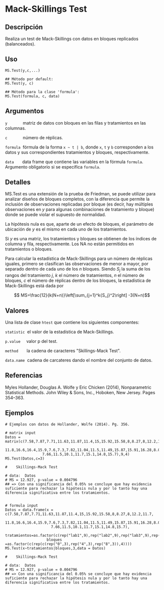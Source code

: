 # Mack-Skillings Test

## Descripción
Realiza un test de Mack-Skillings con datos en bloques replicados (balanceados).

## Uso

```
MS.Test(y,c,...)

## Método por default:
MS.Test(y, c)

## Método para la clase 'formula':
MS.Test(formula, c, data)
```

## Argumentos

```y``` &nbsp; &nbsp;&nbsp;&nbsp;&nbsp;&nbsp;&nbsp;&nbsp;&nbsp;&nbsp;  matriz de datos con bloques en las filas y tratamientos en las columnas.


```c``` &nbsp; &nbsp;&nbsp;&nbsp;&nbsp;&nbsp;&nbsp;&nbsp;&nbsp;&nbsp; número de réplicas.


```formula```&nbsp; fórmula de la forma ```x ~ t | b```, donde ```x```, ```t``` y ```b``` corresponden a los datos y sus correspondientes tratamientos y bloques, respectivamente.


```data```&nbsp;&nbsp;&nbsp;&nbsp;&nbsp;&nbsp; data frame que contiene las variables en la fórmula ```formula```. Argumento obligatorio si se especifica ```formula```.

## Detalles

MS.Test es una extensión de la prueba de Friedman, se puede utilizar para analizar diseños de bloques completos, con la diferencia que permite la inclusión de observaciones replicadas por bloque (es decir, hay múltiples observaciones en $y$ para algunas combinaciones de tratamiento y bloque) donde se puede violar el supuesto de normalidad.

La hipótesis nula es que, aparte de un efecto de bloques, el parámetro de ubicación de $y$ es el mismo en cada uno de los tratamientos.

Si $y$ es una matriz, los tratamientos y bloques se obtienen de los índices de columna y fila, respectivamente. Los NA no están permitidos en tratamientos o bloques.

Para calcular la estadística de Mack-Skillings para un número de réplicas iguales, primero se clasifican las observaciones de menor a mayor, por separado dentro de cada uno de los $n$ bloques. Siendo $S_j$ la suma de los rangos del tratamiento $j$, $k$ el número de tratamientos, $n$ el número de bloques, $c$ el número de réplicas dentro de los bloques, la estadística de Mack-Skillings está dada por          

$$ MS=\frac{12}{k(N+n)}\left[\sum_{j=1}^k{S_j}^2\right]  -3(N+n)$$

## Valores

Una lista de clase ```htest``` que contiene los siguientes componentes:

```statistic```&nbsp; el valor de la estadística de Mack-Skillings.
 
 
```p.value```&nbsp;&nbsp;&nbsp;&nbsp; valor p del test.


```method```&nbsp;&nbsp;&nbsp;&nbsp;&nbsp;&nbsp; la cadena de caracteres "Skillings-Mack Test".


```data.name```&nbsp; cadena de carcateres dando el nombre del conjunto de datos.

## Referencias

Myles Hollander, Douglas A. Wolfe y Eric Chicken (2014), Nonparametric Statistical Methods. John Wiley & Sons, Inc., Hoboken, New Jersey. Pages 354–363.

## Ejemplos

```
# Ejemplos con datos de Hollander, Wolfe (2014). Pg. 356.

# matrix input
Datos = matrix(c(7.58,7.87,7.71,11.63,11.87,11.4,15,15.92,15.58,8,8.27,8,12.2,11.7,
                 11.8,16.6,16.4,15.9,7.6,7.3,7.82,11.04,11.5,11.49,15.87,15.91,16.28,8.03,7.35,
                 7.66,11.5,10.1,11.7,15.1,14.8,15.7),9,4)
MS.Test(Datos,c=3)

#	 Skillings-Mack Test

# data:  Datos
# MS = 12.927, p-value = 0.004796
## => Con una significancia del 0.05% se concluye que hay evidencia suficiente para rechazar la hipótesis nula y por lo tanto hay una diferencia significativa entre los tratamientos.
 
 
# formula input
Datos = data.frame(x = c(7.58,7.87,7.71,11.63,11.87,11.4,15,15.92,15.58,8,8.27,8,12.2,11.7,
                     11.8,16.6,16.4,15.9,7.6,7.3,7.82,11.04,11.5,11.49,15.87,15.91,16.28,8.03,7.35,
                     7.66,11.5,10.1,11.7,15.1,14.8,15.7),
                   tratamientos=as.factor(c(rep("lab1",9),rep("lab2",9),rep("lab3",9),rep("lab4",9))),
                   bloques =as.factor(c(rep(c(rep("0",3),rep("4",3),rep("8",3)),4))))
MS.Test(x~tratamientos|bloques,3,data = Datos)

#	 Skillings-Mack Test

# data:  Datos
# MS = 12.927, p-value = 0.004796
## => Con una significancia del 0.05% se concluye que hay evidencia suficiente para rechazar la hipótesis nula y por lo tanto hay una diferencia significativa entre los tratamientos.
```
